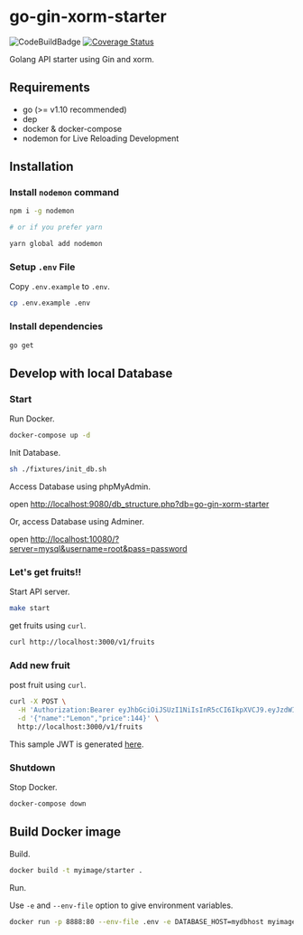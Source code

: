 # go-gin-xorm-starter

![CodeBuildBadge](https://codebuild.ap-northeast-1.amazonaws.com/badges?uuid=eyJlbmNyeXB0ZWREYXRhIjoiYTFZRitkRDdWdzdscEZhaHN6R2VnVDBBaXpVNHprVFdPZGhDQVZOQVdxZ1J6SnBCeFl1ZmZncm9aZ2JYaTJkZG01VU00MUFzalhzSjU0ZGhDRlluNy84PSIsIml2UGFyYW1ldGVyU3BlYyI6ImJqS2h5cGpibDY4MzdpYi8iLCJtYXRlcmlhbFNldFNlcmlhbCI6MX0%3D&branch=master) [![Coverage Status](https://coveralls.io/repos/github/itomofumi/go-gin-xorm-starter/badge.svg)](https://coveralls.io/github/itomofumi/go-gin-xorm-starter)

Golang API starter using Gin and xorm.

## Requirements

- go (>= v1.10 recommended)
- dep
- docker & docker-compose
- nodemon for Live Reloading Development

## Installation

### Install `nodemon` command

```sh
npm i -g nodemon

# or if you prefer yarn

yarn global add nodemon
```

### Setup `.env` File

Copy `.env.example` to `.env`.

```sh
cp .env.example .env
```

### Install dependencies

```sh
go get
```

## Develop with local Database

### Start

Run Docker.

```sh
docker-compose up -d
```

Init Database.

```sh
sh ./fixtures/init_db.sh
```

Access Database using phpMyAdmin.

open <http://localhost:9080/db_structure.php?db=go-gin-xorm-starter>

Or, access Database using Adminer.

open <http://localhost:10080/?server=mysql&username=root&pass=password>

### Let's get fruits!!

Start API server.

```sh
make start
```

get fruits using `curl`.

```sh
curl http://localhost:3000/v1/fruits
```

### Add new fruit

post fruit using `curl`.

```sh
curl -X POST \
  -H 'Authorization:Bearer eyJhbGciOiJSUzI1NiIsInR5cCI6IkpXVCJ9.eyJzdWIiOiIxMjM0NTY3ODkwIiwibmFtZSI6IkpvaG4gRG9lIiwiYWRtaW4iOnRydWUsImVtYWlsIjoidGVzdEBleGFtcGxlLmNvbSIsImlhdCI6MTUxNjIzOTAyMn0.hkDGuuaVbg2rBeEk3e97yUzl3Gp2UfD_hZO0dnjH6elS4WmxplQzXEXdOSvVaGFTxLpvwvTx11MT3PZzBUkoKR7WkGa76YdKiJGR-SZy7Zpdj6u1FdB9BGsIuvnfl0foX8En2JPV-EIA5Pm2fdy2hSGg1nzaPMekL8KeEJYjyi8' \
  -d '{"name":"Lemon","price":144}' \
  http://localhost:3000/v1/fruits
```

This sample JWT is generated [here](https://jwt.io/#debugger-io?token=eyJhbGciOiJSUzI1NiIsInR5cCI6IkpXVCJ9.eyJzdWIiOiIxMjM0NTY3ODkwIiwibmFtZSI6IkpvaG4gRG9lIiwiYWRtaW4iOnRydWUsImVtYWlsIjoidGVzdEBleGFtcGxlLmNvbSIsImlhdCI6MTUxNjIzOTAyMn0.hkDGuuaVbg2rBeEk3e97yUzl3Gp2UfD_hZO0dnjH6elS4WmxplQzXEXdOSvVaGFTxLpvwvTx11MT3PZzBUkoKR7WkGa76YdKiJGR-SZy7Zpdj6u1FdB9BGsIuvnfl0foX8En2JPV-EIA5Pm2fdy2hSGg1nzaPMekL8KeEJYjyi8&publicKey=-----BEGIN%20PUBLIC%20KEY-----%0AMIGfMA0GCSqGSIb3DQEBAQUAA4GNADCBiQKBgQDdlatRjRjogo3WojgGHFHYLugd%0AUWAY9iR3fy4arWNA1KoS8kVw33cJibXr8bvwUAUparCwlvdbH6dvEOfou0%2FgCFQs%0AHUfQrSDv%2BMuSUMAe8jzKE4qW%2BjK%2BxQU9a03GUnKHkkle%2BQ0pX%2Fg6jXZ7r1%2FxAK5D%0Ao2kQ%2BX5xK9cipRgEKwIDAQAB%0A-----END%20PUBLIC%20KEY-----).

### Shutdown

Stop Docker.

```sh
docker-compose down
```

## Build Docker image

Build.

```sh
docker build -t myimage/starter .
```

Run.

Use `-e` and `--env-file` option to give environment variables.

```sh
docker run -p 8888:80 --env-file .env -e DATABASE_HOST=mydbhost myimage/starter
```
